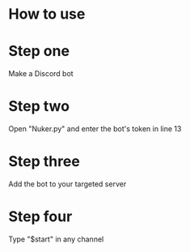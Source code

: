 # How to use
# Step one 
Make a Discord bot
# Step two
Open "Nuker.py" and enter the bot's token in line 13
# Step three
Add the bot to your targeted server
# Step four
Type "$start" in any channel
